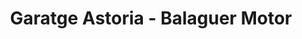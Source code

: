 ---
title: "Garatge Astoria - Balaguer Motor"
url: /vallfogona-de-balaguer/garatge-astoria-balaguer-motor/
shop: reparación de automóviles
---